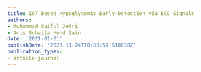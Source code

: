 ```yaml
---
title: IoT Based Hypoglycemic Early Detection via ECG Signals
authors:
- Muhammad Saiful Jefri
- Anis Suhaila Mohd Zain
date: '2021-01-01'
publishDate: '2023-11-24T10:38:59.510038Z'
publication_types:
- article-journal
---
```

